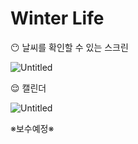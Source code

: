 # Winter Life

😶  날씨를 확인할 수 있는 스크린 

![Untitled](Winter%20Life%200cc45c1a99e54c5792df888744f735d2/Untitled.png)

😌 캘린더 

![Untitled](Winter%20Life%200cc45c1a99e54c5792df888744f735d2/Untitled%201.png)

※보수예정※
